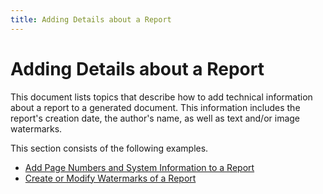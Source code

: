 ```yaml
---
title: Adding Details about a Report
---
```

# Adding Details about a Report
This document lists topics that describe how to add technical information about a report to a generated document. This information includes the report's creation date, the author's name, as well as text and/or image watermarks.

This section consists of the following examples.
* [Add Page Numbers and System Information to a Report](../../../../../interface-elements-for-desktop/articles/report-designer/report-designer-for-wpf/creating-reports/adding-details-about-a-report/add-page-numbers-and-system-information-to-a-report.md)
* [Create or Modify Watermarks of a Report](../../../../../interface-elements-for-desktop/articles/report-designer/report-designer-for-wpf/creating-reports/adding-details-about-a-report/create-or-modify-watermarks-of-a-report.md)